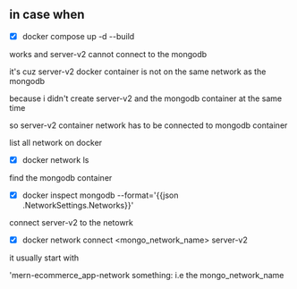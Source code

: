 ## in case when

-[x] docker compose up -d --build

works and server-v2 cannot connect to the mongodb

it's cuz server-v2 docker container is not on the same network as the mongodb

because i didn't create server-v2 and the mongodb container at the same time

so server-v2 container network has to be connected to mongodb container


list all network on docker

-[x] docker network ls

find the mongodb container

-[x] docker inspect mongodb --format='{{json .NetworkSettings.Networks}}'

connect server-v2 to the netowrk

-[x] docker network connect <mongo_network_name> server-v2

it usually start with

'mern-ecommerce_app-network something: i.e the mongo_network_name

